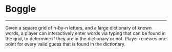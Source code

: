 # Boggle
----------------------------------------------------------------------------------
Given a square grid of n-by-n letters, and a large dictionary of known words, a
player can interactively enter words via typing that can be found in the grid, to
determine if they are in the dictionary or not.  Player receives one point for 
every valid guess that is found in the dictionary.
